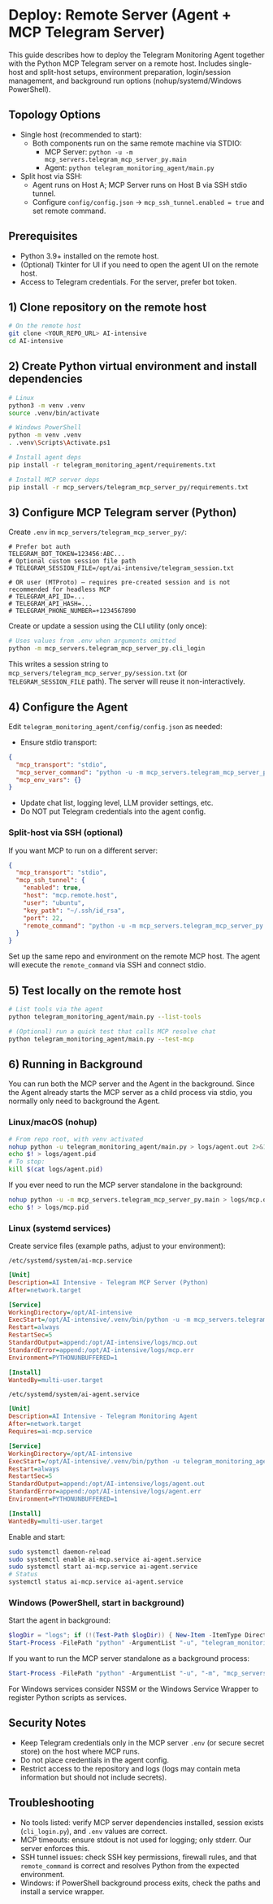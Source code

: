 # Deploy: Remote Server (Agent + MCP Telegram Server)

This guide describes how to deploy the Telegram Monitoring Agent together with the Python MCP Telegram server on a remote host. Includes single-host and split-host setups, environment preparation, login/session management, and background run options (nohup/systemd/Windows PowerShell).

## Topology Options

- Single host (recommended to start):
  - Both components run on the same remote machine via STDIO:
    - MCP Server: `python -u -m mcp_servers.telegram_mcp_server_py.main`
    - Agent: `python telegram_monitoring_agent/main.py`
- Split host via SSH:
  - Agent runs on Host A; MCP Server runs on Host B via SSH stdio tunnel.
  - Configure `config/config.json` → `mcp_ssh_tunnel.enabled = true` and set remote command.

## Prerequisites

- Python 3.9+ installed on the remote host.
- (Optional) Tkinter for UI if you need to open the agent UI on the remote host.
- Access to Telegram credentials. For the server, prefer bot token.

## 1) Clone repository on the remote host

```bash
# On the remote host
git clone <YOUR_REPO_URL> AI-intensive
cd AI-intensive
```

## 2) Create Python virtual environment and install dependencies

```bash
# Linux
python3 -m venv .venv
source .venv/bin/activate

# Windows PowerShell
python -m venv .venv
. .venv\Scripts\Activate.ps1

# Install agent deps
pip install -r telegram_monitoring_agent/requirements.txt

# Install MCP server deps
pip install -r mcp_servers/telegram_mcp_server_py/requirements.txt
```

## 3) Configure MCP Telegram server (Python)

Create `.env` in `mcp_servers/telegram_mcp_server_py/`:

```env
# Prefer bot auth
TELEGRAM_BOT_TOKEN=123456:ABC...
# Optional custom session file path
# TELEGRAM_SESSION_FILE=/opt/ai-intensive/telegram_session.txt

# OR user (MTProto) — requires pre-created session and is not recommended for headless MCP
# TELEGRAM_API_ID=...
# TELEGRAM_API_HASH=...
# TELEGRAM_PHONE_NUMBER=+1234567890
```

Create or update a session using the CLI utility (only once):

```bash
# Uses values from .env when arguments omitted
python -m mcp_servers.telegram_mcp_server_py.cli_login
```

This writes a session string to `mcp_servers/telegram_mcp_server_py/session.txt` (or `TELEGRAM_SESSION_FILE` path). The server will reuse it non-interactively.

## 4) Configure the Agent

Edit `telegram_monitoring_agent/config/config.json` as needed:

- Ensure stdio transport:
```json
{
  "mcp_transport": "stdio",
  "mcp_server_command": "python -u -m mcp_servers.telegram_mcp_server_py.main",
  "mcp_env_vars": {}
}
```
- Update chat list, logging level, LLM provider settings, etc.
- Do NOT put Telegram credentials into the agent config.

### Split-host via SSH (optional)

If you want MCP to run on a different server:

```json
{
  "mcp_transport": "stdio",
  "mcp_ssh_tunnel": {
    "enabled": true,
    "host": "mcp.remote.host",
    "user": "ubuntu",
    "key_path": "~/.ssh/id_rsa",
    "port": 22,
    "remote_command": "python -u -m mcp_servers.telegram_mcp_server_py.main"
  }
}
```

Set up the same repo and environment on the remote MCP host. The agent will execute the `remote_command` via SSH and connect stdio.

## 5) Test locally on the remote host

```bash
# List tools via the agent
python telegram_monitoring_agent/main.py --list-tools

# (Optional) run a quick test that calls MCP resolve chat
python telegram_monitoring_agent/main.py --test-mcp
```

## 6) Running in Background

You can run both the MCP server and the Agent in the background. Since the Agent already starts the MCP server as a child process via stdio, you normally only need to background the Agent.

### Linux/macOS (nohup)

```bash
# From repo root, with venv activated
nohup python -u telegram_monitoring_agent/main.py > logs/agent.out 2>&1 &
echo $! > logs/agent.pid
# To stop:
kill $(cat logs/agent.pid)
```

If you ever need to run the MCP server standalone in the background:

```bash
nohup python -u -m mcp_servers.telegram_mcp_server_py.main > logs/mcp.out 2>&1 &
echo $! > logs/mcp.pid
```

### Linux (systemd services)

Create service files (example paths, adjust to your environment):

`/etc/systemd/system/ai-mcp.service`
```ini
[Unit]
Description=AI Intensive - Telegram MCP Server (Python)
After=network.target

[Service]
WorkingDirectory=/opt/AI-intensive
ExecStart=/opt/AI-intensive/.venv/bin/python -u -m mcp_servers.telegram_mcp_server_py.main
Restart=always
RestartSec=5
StandardOutput=append:/opt/AI-intensive/logs/mcp.out
StandardError=append:/opt/AI-intensive/logs/mcp.err
Environment=PYTHONUNBUFFERED=1

[Install]
WantedBy=multi-user.target
```

`/etc/systemd/system/ai-agent.service`
```ini
[Unit]
Description=AI Intensive - Telegram Monitoring Agent
After=network.target
Requires=ai-mcp.service

[Service]
WorkingDirectory=/opt/AI-intensive
ExecStart=/opt/AI-intensive/.venv/bin/python -u telegram_monitoring_agent/main.py
Restart=always
RestartSec=5
StandardOutput=append:/opt/AI-intensive/logs/agent.out
StandardError=append:/opt/AI-intensive/logs/agent.err
Environment=PYTHONUNBUFFERED=1

[Install]
WantedBy=multi-user.target
```

Enable and start:

```bash
sudo systemctl daemon-reload
sudo systemctl enable ai-mcp.service ai-agent.service
sudo systemctl start ai-mcp.service ai-agent.service
# Status
systemctl status ai-mcp.service ai-agent.service
```

### Windows (PowerShell, start in background)

Start the agent in background:

```powershell
$logDir = "logs"; if (!(Test-Path $logDir)) { New-Item -ItemType Directory -Path $logDir | Out-Null }
Start-Process -FilePath "python" -ArgumentList "-u", "telegram_monitoring_agent/main.py" -WindowStyle Hidden -RedirectStandardOutput "logs/agent.out" -RedirectStandardError "logs/agent.err"
```

If you want to run the MCP server standalone as a background process:

```powershell
Start-Process -FilePath "python" -ArgumentList "-u", "-m", "mcp_servers.telegram_mcp_server_py.main" -WindowStyle Hidden -RedirectStandardOutput "logs/mcp.out" -RedirectStandardError "logs/mcp.err"
```

For Windows services consider NSSM or the Windows Service Wrapper to register Python scripts as services.

## Security Notes

- Keep Telegram credentials only in the MCP server `.env` (or secure secret store) on the host where MCP runs.
- Do not place credentials in the agent config.
- Restrict access to the repository and logs (logs may contain meta information but should not include secrets).

## Troubleshooting

- No tools listed: verify MCP server dependencies installed, session exists (`cli_login.py`), and `.env` values are correct.
- MCP timeouts: ensure stdout is not used for logging; only stderr. Our server enforces this.
- SSH tunnel issues: check SSH key permissions, firewall rules, and that `remote_command` is correct and resolves Python from the expected environment.
- Windows: if PowerShell background process exits, check the paths and install a service wrapper.
